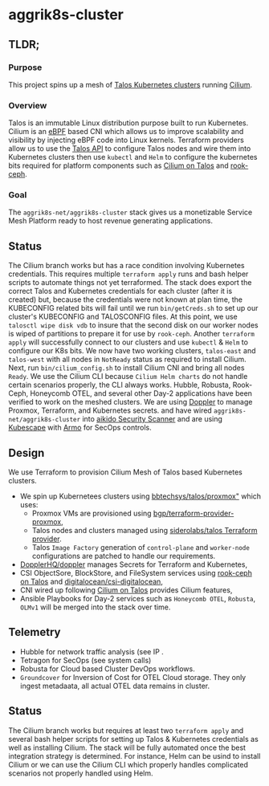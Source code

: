 # aggrik8s-cluster
## TLDR;
### Purpose
This project spins up a mesh of [Talos Kubernetes clusters](https://www.talos.dev) running [Cilium](https://cilium.io/). 
### Overview
Talos is an immutable Linux distribution purpose built to run Kubernetes. Cilium is an [eBPF](https://ebpf.io/) based CNI which allows us to improve scalability and visibility by injecting eBPF code into Linux kernels. Terraform providers allow us to use the [Talos API](https://www.talos.dev/v1.10/reference/api/) to configure Talos nodes and wire them into Kubernetes clusters then use `kubectl` and `Helm` to configure the kubernetes bits required for platform components such as [Cilium on Talos](https://www.talos.dev/v1.10/kubernetes-guides/network/deploying-cilium/) and [rook-ceph](https://www.talos.dev/v1.10/kubernetes-guides/configuration/ceph-with-rook/).
### Goal
The `aggrik8s-net/aggrik8s-cluster` stack gives us a monetizable Service Mesh Platform ready to host revenue generating applications.  
## Status
The Cilium branch works but has a race condition involving Kubernetes credentials. This requires multiple `terraform apply` runs and bash helper scripts to automate things not yet terraformed. The stack does export the correct Talos and Kubernetes credentials for each cluster (after it is created) but, because the credentials were not known at plan time, the KUBECONFIG related bits will fail until we run `bin/getCreds.sh` to set up our cluster's KUBECONFIG and TALOSCONFIG files. At this point, we use `talosctl wipe disk vdb` to insure that the second disk on our worker nodes is wiped of partitions to prepare it for use by `rook-ceph`. Another `terraform apply` will successfully connect to our clusters and use `kubectl` & `Helm` to configure our K8s bits. We now have two working clusters, `talos-east` and `talos-west` with all nodes in `NotReady` status as required to install Cilium. Next, run `bin/cilium_config.sh` to install Cilium CNI and bring all nodes `Ready`. We use the Cilium CLI because `Cilium Helm charts` do not handle certain scenarios properly, the CLI always works. Hubble, Robusta, Rook-Ceph, Honeycomb OTEL, and several other Day-2 applications have been verified to work on the meshed clusters.
We are using [Doppler](https://www.doppler.com/platform/secrets-manager) to manage Proxmox, Terraform, and Kubernetes secrets. and have wired `aggrik8s-net/aggrik8s-cluster` into [aikido Security Scanner](https://www.aikido.dev/) and are using [Kubescape](https://kubescape.io/) with [Armo](https://hub.armosec.io/docs/armo-platform#how-armo-platform-works) for SecOps controls.
## Design
We use Terraform to provision Cilium Mesh of Talos based Kubernetes clusters.
- We spin up Kubernetees clusters using [bbtechsys/talos/proxmox"](https://registry.terraform.io/modules/bbtechsys/talos/proxmox/latest) which uses:
  - Proxmox VMs are provisioned using [bgp/terraform-provider-proxmox](https://github.com/bpg/terraform-provider-proxmox),
  - Talos nodes and clusters managed using [siderolabs/talos Terraform provider](https://registry.terraform.io/providers/siderolabs/talos/0.9.0-alpha.0).
  - Talos `Image Factory` generation of `control-plane` and `worker-node` configurations are patched to handle our requirements.
- [DopplerHQ/doppler](https://registry.terraform.io/providers/DopplerHQ/doppler/latest/docs) manages Secrets for Terraform and Kubernetes,
- CSI ObjectSore, BlockStore, and FileSystem services using [rook-ceph on Talos](https://www.talos.dev/v1.10/kubernetes-guides/configuration/ceph-with-rook/) and [digitalocean/csi-digitalocean](https://github.com/digitalocean/csi-digitalocean),
- CNI wired up following [Cilium on Talos](https://www.talos.dev/v1.10/kubernetes-guides/network/deploying-cilium/) provides Cilium features, 
- Ansible Playbooks for Day-2 services such as `Honeycomb OTEL`, `Robusta`, `OLMv1` will be merged into the stack over time.
## Telemetry
- Hubble for network traffic analysis (see IP .
- Tetragon for SecOps (see system calls)
- Robusta for Cloud based Cluster DevOps workflows.
- `Groundcover` for Inversion of Cost for OTEL Cloud storage. They only ingest metadaata, all actual OTEL data remains in cluster.
## Status
The Cilium branch works but requires at least two `terraform apply` and several bash helper scripts for setting up Talos & Kubernetes credentials as well as installing Cilium. 
The stack will be fully automated once the best integration strategy is determined. For instance, Helm can be usind to install Cilium or we can use the Cilium CLI which properly handles complicated scenarios not properly handled using Helm.

